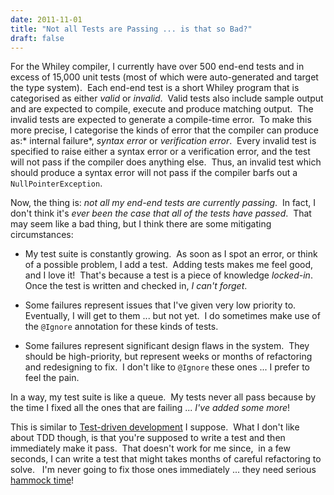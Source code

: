 ```yaml
---
date: 2011-11-01
title: "Not all Tests are Passing ... is that so Bad?"
draft: false
---
```


For the Whiley compiler, I currently have over 500 end-end tests and in excess of 15,000 unit tests (most of which were auto-generated and target the type system).  Each end-end test is a short Whiley program that is  categorised as either *valid* or *invalid*.  Valid tests also include sample output and are expected to compile, execute and produce matching output.  The invalid tests are expected to generate a compile-time error.  To make this more precise, I categorise the kinds of error that the compiler can produce as:* internal failure*, *syntax error* or *verification error*.  Every invalid test is specified to raise either a syntax error or a verification error, and the test will not pass if the compiler does anything else.  Thus, an invalid test which should produce a syntax error will not pass if the compiler barfs out a `NullPointerException`.

Now, the thing is: *not all my end-end tests are currently passing*.  In fact, I don't think it's *ever been the case that all of the tests have passed*.  That may seem like a bad thing, but I think there are some mitigating circumstances:
   * My test suite is constantly growing.  As soon as I spot an error, or think of a possible problem, I add a test.  Adding tests makes me feel good, and I love it!  That's because a test is a piece of knowledge *locked-in*.  Once the test is written and checked in, *I can't forget*.

   * Some failures represent issues that I've given very low priority to.  Eventually, I will get to them ... but not yet.  I do sometimes make use of the `@Ignore` annotation for these kinds of tests.

   * Some failures represent significant design flaws in the system.  They should be high-priority, but represent weeks or months of refactoring and redesigning to fix.  I don't like to `@Ignore` these ones ... I prefer to feel the pain.


In a way, my test suite is like a queue.  My tests never all pass because by the time I fixed all the ones that are failing ... *I've added some more*!

This is similar to [Test-driven development](http://wikipedia.org/wiki/Test-driven_development) I suppose.  What I don't like about TDD though, is that you're supposed to write a test and then immediately make it pass.  That doesn't work for me since,  in a few seconds, I can write a test that might takes months of careful refactoring to solve.   I'm never going to fix those ones immediately ... they need serious [hammock time](http://blip.tv/clojure/hammock-driven-development-4475586)!